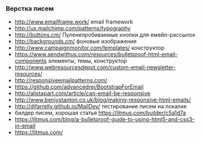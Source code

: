 ### Верстка писем

+ http://www.emailframe.work/ email framework
+ http://ux.mailchimp.com/patterns/typography
+ http://buttons.cm/ Пуленепробиваемые кнопки для емейл-рассылок
+ http://backgrounds.cm/ фоновые изображения
+ http://www.campaignmonitor.com/templates/ конструктор
+ https://www.sendwithus.com/resources/bulletproof-html-email-components элементы, темы, конструктор
+ http://www.webresourcesdepot.com/custom-email-newsletter-resources/ 
+ http://responsiveemailpatterns.com/ 
+ https://github.com/advancedrei/BootstrapForEmail 
+ http://alistapart.com/article/can-email-be-responsive 
+ http://www.benjystanton.co.uk/blog/making-responsive-html-emails/
+ http://djfarrelly.github.io/MailDev/ тестирование писем на локалке
+ билдер писем, хорошая статья https://litmus.com/builder/c5a1d7a
+ https://litmus.com/blog/a-bulletproof-guide-to-using-html5-and-css3-in-email
+ https://litmus.com/